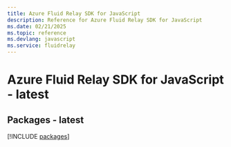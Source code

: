 ```yaml
---
title: Azure Fluid Relay SDK for JavaScript
description: Reference for Azure Fluid Relay SDK for JavaScript
ms.date: 02/21/2025
ms.topic: reference
ms.devlang: javascript
ms.service: fluidrelay
---
```

# Azure Fluid Relay SDK for JavaScript - latest
## Packages - latest
[!INCLUDE [packages](fluid-relay-index.md)]